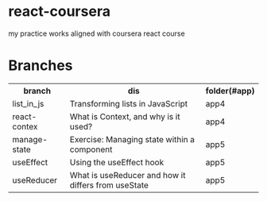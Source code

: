 # react-coursera
my practice works aligned with coursera react course

# Branches
<table>
  <tr>
    <th>branch</th>
    <th>dis</th>
    <th>folder(#app)</th>
  </tr>
  <tr>
    <td>list_in_js</td>
    <td>Transforming lists in JavaScript</td>
    <td>app4</td>
  </tr>
  <tr>
    <td>react-contex</td>
    <td>What is Context, and why is it used?</td>
    <td>app4</td>
  </tr>
  <tr>
    <td>manage-state</td>
    <td>Exercise: Managing state within a component</td>
    <td>app5</td>
  </tr>
  <tr>
    <td>useEffect</td>
    <td>Using the useEffect hook</td>
    <td>app5</td>
  </tr>
  <tr>
    <td>useReducer</td>
    <td>What is useReducer and how it differs from useState</td>
    <td>app5</td>
  </tr>
</table>
